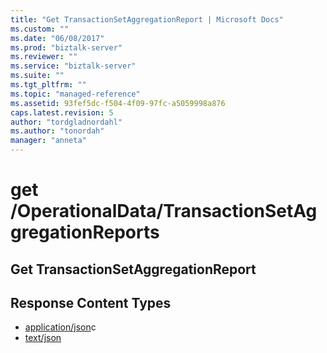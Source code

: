 ```yaml
---
title: "Get TransactionSetAggregationReport | Microsoft Docs"
ms.custom: ""
ms.date: "06/08/2017"
ms.prod: "biztalk-server"
ms.reviewer: ""
ms.service: "biztalk-server"
ms.suite: ""
ms.tgt_pltfrm: ""
ms.topic: "managed-reference"
ms.assetid: 93fef5dc-f504-4f09-97fc-a5059998a876
caps.latest.revision: 5
author: "tordgladnordahl"
ms.author: "tonordah"
manager: "anneta"
---
```

# get  /OperationalData/TransactionSetAggregationReports
## Get TransactionSetAggregationReport

Response Content Types
---

- [application/json](../feature-pack-1/get-transactionsetaggregationreport-application-json.md)c
- [text/json](../feature-pack-1/get-transactionsetaggregationreport-text-json.md)
